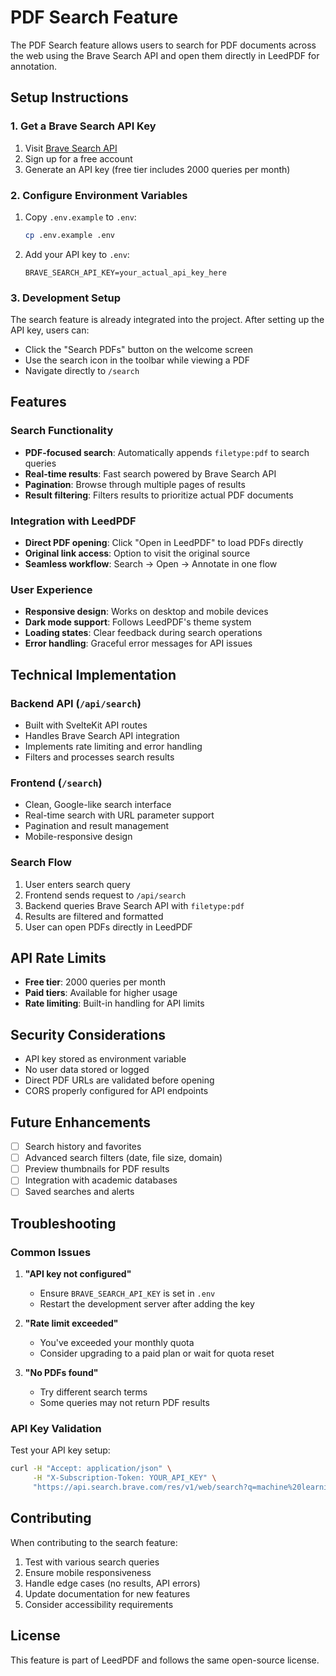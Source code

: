 # PDF Search Feature

The PDF Search feature allows users to search for PDF documents across the web using the Brave Search API and open them directly in LeedPDF for annotation.

## Setup Instructions

### 1. Get a Brave Search API Key

1. Visit [Brave Search API](https://api.search.brave.com/app/keys)
2. Sign up for a free account
3. Generate an API key (free tier includes 2000 queries per month)

### 2. Configure Environment Variables

1. Copy `.env.example` to `.env`:
   ```bash
   cp .env.example .env
   ```

2. Add your API key to `.env`:
   ```
   BRAVE_SEARCH_API_KEY=your_actual_api_key_here
   ```

### 3. Development Setup

The search feature is already integrated into the project. After setting up the API key, users can:

- Click the "Search PDFs" button on the welcome screen
- Use the search icon in the toolbar while viewing a PDF
- Navigate directly to `/search`

## Features

### Search Functionality
- **PDF-focused search**: Automatically appends `filetype:pdf` to search queries
- **Real-time results**: Fast search powered by Brave Search API
- **Pagination**: Browse through multiple pages of results
- **Result filtering**: Filters results to prioritize actual PDF documents

### Integration with LeedPDF
- **Direct PDF opening**: Click "Open in LeedPDF" to load PDFs directly
- **Original link access**: Option to visit the original source
- **Seamless workflow**: Search → Open → Annotate in one flow

### User Experience
- **Responsive design**: Works on desktop and mobile devices
- **Dark mode support**: Follows LeedPDF's theme system
- **Loading states**: Clear feedback during search operations
- **Error handling**: Graceful error messages for API issues

## Technical Implementation

### Backend API (`/api/search`)
- Built with SvelteKit API routes
- Handles Brave Search API integration
- Implements rate limiting and error handling
- Filters and processes search results

### Frontend (`/search`)
- Clean, Google-like search interface
- Real-time search with URL parameter support
- Pagination and result management
- Mobile-responsive design

### Search Flow
1. User enters search query
2. Frontend sends request to `/api/search`
3. Backend queries Brave Search API with `filetype:pdf`
4. Results are filtered and formatted
5. User can open PDFs directly in LeedPDF

## API Rate Limits

- **Free tier**: 2000 queries per month
- **Paid tiers**: Available for higher usage
- **Rate limiting**: Built-in handling for API limits

## Security Considerations

- API key stored as environment variable
- No user data stored or logged
- Direct PDF URLs are validated before opening
- CORS properly configured for API endpoints

## Future Enhancements

- [ ] Search history and favorites
- [ ] Advanced search filters (date, file size, domain)
- [ ] Preview thumbnails for PDF results
- [ ] Integration with academic databases
- [ ] Saved searches and alerts

## Troubleshooting

### Common Issues

1. **"API key not configured"**
   - Ensure `BRAVE_SEARCH_API_KEY` is set in `.env`
   - Restart the development server after adding the key

2. **"Rate limit exceeded"**
   - You've exceeded your monthly quota
   - Consider upgrading to a paid plan or wait for quota reset

3. **"No PDFs found"**
   - Try different search terms
   - Some queries may not return PDF results

### API Key Validation

Test your API key setup:
```bash
curl -H "Accept: application/json" \
     -H "X-Subscription-Token: YOUR_API_KEY" \
     "https://api.search.brave.com/res/v1/web/search?q=machine%20learning%20filetype:pdf&count=5"
```

## Contributing

When contributing to the search feature:

1. Test with various search queries
2. Ensure mobile responsiveness
3. Handle edge cases (no results, API errors)
4. Update documentation for new features
5. Consider accessibility requirements

## License

This feature is part of LeedPDF and follows the same open-source license.
